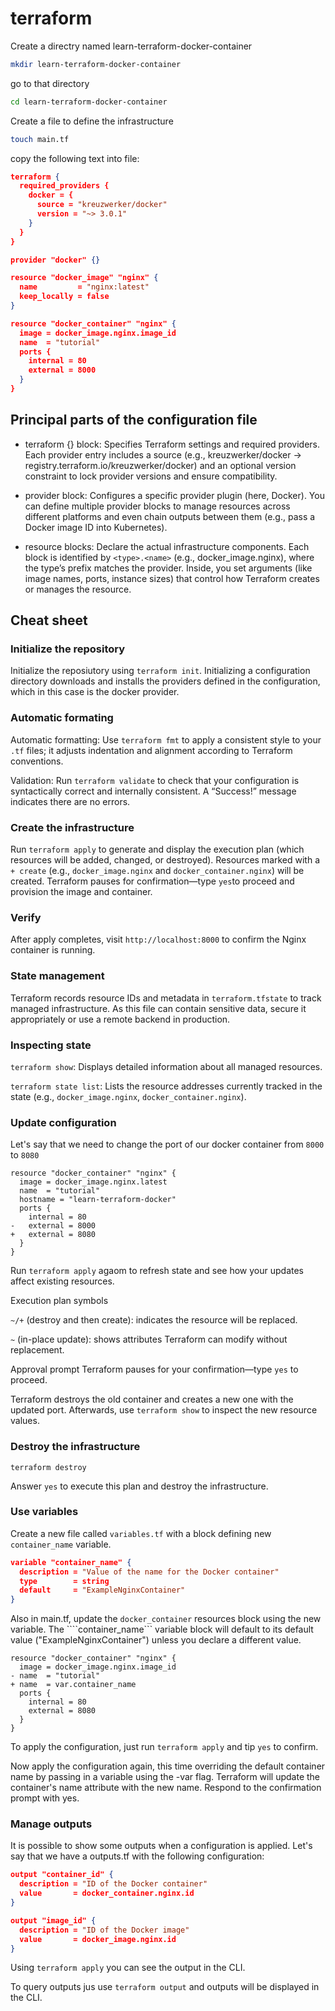 # terraform

Create a directry named learn-terraform-docker-container

```bash
mkdir learn-terraform-docker-container
```

go to that directory

```bash
cd learn-terraform-docker-container
```

Create a file to define the infrastructure

```bash
touch main.tf
```

copy the following text into file:

```json
terraform {
  required_providers {
    docker = {
      source = "kreuzwerker/docker"
      version = "~> 3.0.1"
    }
  }
}

provider "docker" {}

resource "docker_image" "nginx" {
  name         = "nginx:latest"
  keep_locally = false
}

resource "docker_container" "nginx" {
  image = docker_image.nginx.image_id
  name  = "tutorial"
  ports {
    internal = 80
    external = 8000
  }
}
```

## Principal parts of the configuration file

- terraform {} block: Specifies Terraform settings and required providers. Each provider entry includes a source (e.g., kreuzwerker/docker → registry.terraform.io/kreuzwerker/docker) and an optional version constraint to lock provider versions and ensure compatibility.

- provider block: Configures a specific provider plugin (here, Docker). You can define multiple provider blocks to manage resources across different platforms and even chain outputs between them (e.g., pass a Docker image ID into Kubernetes).

- resource blocks: Declare the actual infrastructure components. Each block is identified by ```<type>.<name>``` (e.g., docker_image.nginx), where the type’s prefix matches the provider. Inside, you set arguments (like image names, ports, instance sizes) that control how Terraform creates or manages the resource.

## Cheat sheet

### Initialize the repository

Initialize the reposiutory using ```terraform init```. Initializing a configuration directory downloads and installs the providers defined in the configuration, which in this case is the docker provider.

### Automatic formating

Automatic formatting: Use ```terraform fmt``` to apply a consistent style to your ```.tf``` files; it adjusts indentation and alignment according to Terraform conventions.

Validation: Run ```terraform validate``` to check that your configuration is syntactically correct and internally consistent. A “Success!” message indicates there are no errors.

### Create the infrastructure

Run ```terraform apply``` to generate and display the execution plan (which resources will be added, changed, or destroyed). Resources marked with a ```+ create``` (e.g., ```docker_image.nginx``` and ```docker_container.nginx```) will be created. Terraform pauses for confirmation—type ```yes```to proceed and provision the image and container.

### Verify

After apply completes, visit ```http://localhost:8000``` to confirm the Nginx container is running.

### State management

Terraform records resource IDs and metadata in ```terraform.tfstate``` to track managed infrastructure. As this file can contain sensitive data, secure it appropriately or use a remote backend in production.

### Inspecting state

```terraform show```: Displays detailed information about all managed resources.

```terraform state list```: Lists the resource addresses currently tracked in the state (e.g., ```docker_image.nginx```, ```docker_container.nginx```).

### Update configuration

Let's say that we need to change the port of our docker container from ```8000``` to ```8080```

```git
resource "docker_container" "nginx" {
  image = docker_image.nginx.latest
  name  = "tutorial"
  hostname = "learn-terraform-docker"
  ports {
    internal = 80
-   external = 8000
+   external = 8080
  }
}
```

Run ```terraform apply``` agaom to refresh state and see how your updates affect existing resources.

Execution plan symbols

```~/+``` (destroy and then create): indicates the resource will be replaced.

```~``` (in-place update): shows attributes Terraform can modify without replacement.

Approval prompt
Terraform pauses for your confirmation—type ```yes``` to proceed.

Terraform destroys the old container and creates a new one with the updated port. Afterwards, use ```terraform show``` to inspect the new resource values.

### Destroy the infrastructure

```terraform destroy```

Answer ```yes``` to execute this plan and destroy the infrastructure.

### Use variables

Create a new file called ```variables.tf``` with a block defining new ```container_name``` variable.

```json
variable "container_name" {
  description = "Value of the name for the Docker container"
  type        = string
  default     = "ExampleNginxContainer"
}
```

Also in main.tf, update the ```docker_container``` resources block using the new variable. The ````container_name``` variable block will default to its default value ("ExampleNginxContainer") unless you declare a different value.

```git
resource "docker_container" "nginx" {
  image = docker_image.nginx.image_id
- name  = "tutorial"
+ name  = var.container_name
  ports {
    internal = 80
    external = 8080
  }
}
```

To apply the configuration, just run ```terraform apply``` and tip ```yes``` to confirm.

Now apply the configuration again, this time overriding the default container name by passing in a variable using the -var flag. Terraform will update the container's name attribute with the new name. Respond to the confirmation prompt with yes.

### Manage outputs

It is possible to show some outputs when a configuration is applied. Let's say that we have a outputs.tf with the following configuration:

```json
output "container_id" {
  description = "ID of the Docker container"
  value       = docker_container.nginx.id
}

output "image_id" {
  description = "ID of the Docker image"
  value       = docker_image.nginx.id
}
```

Using ```terraform apply``` you can see the output in the CLI.

To query outputs jus use ```terraform output``` and outputs will be displayed in the CLI.